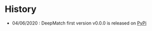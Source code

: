 # History
- 04/06/2020 : DeepMatch first version v0.0.0  is released on [PyPi](https://pypi.org/project/deepmatch/)